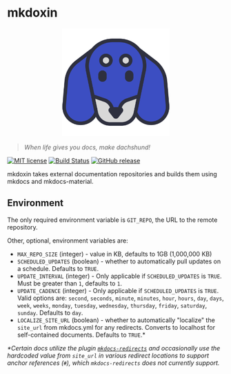 # mkdoxin

<p align="center">
  <a href="https://github.com/tritones/mkdoxin">
    <img src="https://raw.githubusercontent.com/tritones/mkdoxin/main/.github/assets/mkdoxin-logo.svg"
      width="250" alt="mkdoxin!">
  </a>
</p>

> _When life gives you docs, make dachshund!_

[![MIT license][license image]][license link]
[![Build Status][build image]][build link]
[![GitHub release][github image]][github link]

mkdoxin takes external documentation repositories and builds them using mkdocs and mkdocs-material.

## Environment

The only required environment variable is `GIT_REPO`, the URL to the remote
repository.

Other, optional, environment variables are:

-   `MAX_REPO_SIZE` (integer) - value in KB, defaults to 1GB (1,000,000 KB)
-   `SCHEDULED_UPDATES` (boolean) - whether to automatically pull updates on a schedule. Defaults
    to `TRUE`.
-   `UPDATE_INTERVAL` (integer) - Only applicable if `SCHEDULED_UPDATES` is `TRUE`. Must be
    greater than `1`, defaults to `1`.
-   `UPDATE_CADENCE` (integer) - Only applicable if `SCHEDULED_UPDATES` is `TRUE`. Valid options
    are: `second`, `seconds`, `minute`, `minutes`, `hour`, `hours`, `day`, `days`, `week`, `weeks`,
    `monday`, `tuesday`, `wednesday`, `thursday`, `friday`, `saturday`, `sunday`. Defaults to
    `day`.
-   `LOCALIZE_SITE_URL` (boolean) - whether to automatically "localize" the `site_url` from
    mkdocs.yml for any redirects. Converts to localhost for self-contained documents. Defaults to
    `TRUE`.\*

_\*Certain docs utilize the plugin [`mkdocs-redirects`][mkdocs-redirects link] and occasionally use
the hardcoded value from `site_url` in various redirect locations to support anchor references
(`#`), which `mkdocs-redirects` does not currently support._

[license image]: https://img.shields.io/badge/License-MIT-blue.svg
[license link]: https://github.com/tritones/mkdoxin/blob/main/LICENSE
[build image]: https://github.com/tritones/mkdoxin/actions/workflows/build-release.yaml/badge.svg?branch=main
[build link]: https://github.com/tritones/mkdoxin/actions/workflows/build-release.yaml
[github image]: https://img.shields.io/github/release/tritones/mkdoxin.svg
[github link]: https://github.com/tritones/mkdoxin/releases
[mkdocs-redirects link]: https://github.com/mkdocs/mkdocs-redirects

